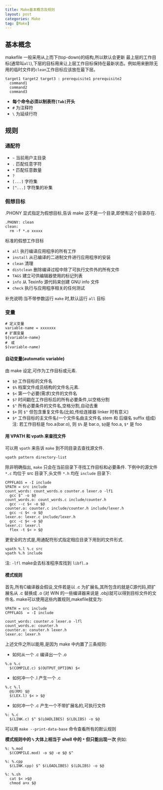 ```yaml
---
title: Make基本概念及规则
layout: post
categories: Make
tag: [Make]
---
```


## 基本概念

makefile 一般采用从上而下(top-down)的结构,所以默认会更新
最上层的工作目标(通常叫`all`),下层的目标用来让上层工作目标保持在最新状态。例如用来删除无用的临时文件的`clean`工作目标应该放在最下层。
```make
target1 target2 target3 : prerequisite1 prerequisite2
  command1
  command2
  command3
```
* **每个命令必须以制表符`[Tab]`开头**
* `#` 为注释符
* `\` 为延续行符

## 规则

### 通配符
* `~` 当前用户主目录
* `.` 匹配任意字符
* `*` 匹配任意数量
* `?`
* `[...]` 字符集
* `[^...]` 字符集的补集

### 假想目标
.PHONY 显式指定为假想目标,告诉 make 这不是一个目录,即使有这个目录存在.
```make
.PHONY: clean
clean:
  rm -f *.o xxxxx
```

标准的假想工作目标
* `all`  执行编译应用程序的所有工作
* `install`  从已编译的二进制文件进行应用程序的安装
* `clean`  清理
* `distclean` 删除编译过程中除了可执行文件外的所有文件
* `TAGS`  建立可供编辑器使用的标记列表
* `info`  从 Texinfo 源代码来创建 GNU info 文件
* `check`  执行与应用程序相关的任何测试

补充说明:当不带参数运行 `make` 时,默认运行 `all` 目标

### 变量

```make
# 定义变量
variable-name = xxxxxxx
# 扩展变量
${variable-name}
#　或
$(variable-name)
```

#### 自动变量(automatic variable)
由 make 设定,可作为工作目标或元素.
* `$@`  工作目标的文件名
* `$%`  档案文件成员结构的文件名元素.
* `$<`  第一个必要(需求)文件的文件名
* `$?`  时间戳在工作目标后的所有必要条件,以空格分割
* `$^`  所有必要条件的文件名,空格分割,自动去重
* `$+`  同 `$^` 但包含重复文件名(比如,传给连接器 linker 时有意义)
* `$*`  工作目标的主文件名(一个文件名由主文件名 stem 和 后缀名 suffix 组成)
注: 若工作目标是 foo.a(bar.o), 则 `$%` 是 bar.o, `$@`是 foo.a, `$*` 是 foo

#### 用 VPATH 和 vpath 来查找文件
可以用 `vpath` 来告诉 `make` 到不同目录去查找源文件.

```make
vpath pattern directory-list
```

除非明确指出, `make` 只会在当前目录下寻找工作目标和必要条件.
下例中的源文件 `*.c` 均位于 src 目录下,头文件 `*.h` 均在 `include` 目录下:
``` make
CPPFLAGS = -I include
VPATH = src include
count_words: count_words.o counter.o lexer.o -lf1
  gcc $^ -o $@
count_words.o: count_words.c include/counter.h
  gcc --c $< -o $@
counter.o: counter.c include/counter.h include/lexer.h
  gcc -c $< -o $@
lexer.o: lexer.c include/lexer.h
  gcc -c $< -o $@
lexer.c: lexer.l
  flex -t $< > $@
```

更安全的方式是,用通配符形式指定相应目录下用到的文件形式.

```make
vpath %.l %.c src
vpath %.h include
```
注: `-lfl` make会去标准程序库找到 `libfl.a`

#### 模式规则

首先,所有C编译器会假设,文件若是以 .c 为扩展名,其所包含的就是C源代码,把扩展名从 .c 替换成 .o
(对 WIN 的一些编译器来说是 .obj)就可以得到目标文件的文件名.
make可以使用这些内置规则,makefile就变为:

```make
VPATH = src include
CPPFLAGS  = -I include

count_words: counter.o lexer.o -lfl
count_words.o: counter.h
counter.o: conuter.h lexer.h
lexer.o: lexer.h
```

上述文件之所以能用,是因为 make 中内置了三条规则:

* 如何从一个 .c 编译出一个 .o
```make
%.o %.c
  $(COMPILE.c) $(OUTPUT_OPTION) $<
```

* 如何冲一个 .l 产生一个 .c
```make
%.c %.l
  @$(RM) $@
  $(LEX.l) $< > $@
```

* 如何冲一个 .c 产生一个不带扩展名的,可执行文件
```make
%: %.c
  $(LINK.c) $^ $(LOADLIBES) $(LDLIBS) -o $@
```

可以用 `make --print-data-base` 命令查看所有的默认规则

**模式规则中的 `%` 大体上相当于 shell 中的 `*` 但只能出现一次**
例如:
```make
%: %.mod
  $(COMPILE.mod) -o $@ -e $@ $^

%: %.cpp
  $(LINK.cpp) $^ $(LOADLIBES) $(LDLIBS) -o $@

%: %.sh
  cat $< >$@
  chmod a+x $@
```
